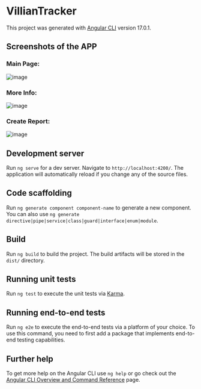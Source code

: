 # VillianTracker

This project was generated with [Angular CLI](https://github.com/angular/angular-cli) version 17.0.1.

## Screenshots of the APP

### Main Page:
![image](https://github.com/allenchenqaq/Villain-Tracker/assets/92569740/18bb44df-5ac8-4a37-a984-a61c1ad458de)

### More Info:
![image](https://github.com/allenchenqaq/Villain-Tracker/assets/92569740/50199ba3-48df-4460-85bb-4929acc740b2)

### Create Report:
![image](https://github.com/allenchenqaq/Villain-Tracker/assets/92569740/22c9227e-5fc4-4ec0-ad70-770b3fc13b20)

## Development server

Run `ng serve` for a dev server. Navigate to `http://localhost:4200/`. The application will automatically reload if you change any of the source files.

## Code scaffolding

Run `ng generate component component-name` to generate a new component. You can also use `ng generate directive|pipe|service|class|guard|interface|enum|module`.

## Build

Run `ng build` to build the project. The build artifacts will be stored in the `dist/` directory.

## Running unit tests

Run `ng test` to execute the unit tests via [Karma](https://karma-runner.github.io).

## Running end-to-end tests

Run `ng e2e` to execute the end-to-end tests via a platform of your choice. To use this command, you need to first add a package that implements end-to-end testing capabilities.

## Further help

To get more help on the Angular CLI use `ng help` or go check out the [Angular CLI Overview and Command Reference](https://angular.io/cli) page.
